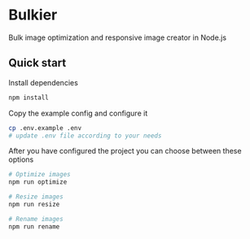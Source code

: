 # Bulkier

Bulk image optimization and responsive image creator in Node.js

## Quick start

Install dependencies

```bash
npm install
```

Copy the example config and configure it

```bash
cp .env.example .env
# update .env file according to your needs
```

After you have configured the project you can choose between these options

```bash
# Optimize images
npm run optimize

# Resize images
npm run resize

# Rename images
npm run rename
```
